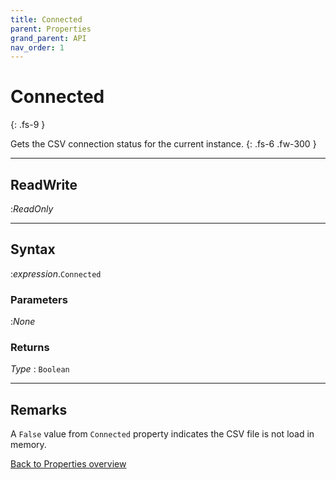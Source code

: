 ```yaml
---
title: Connected
parent: Properties
grand_parent: API
nav_order: 1
---
```


# Connected
{: .fs-9 }

Gets the CSV connection status for the current instance.
{: .fs-6 .fw-300 }

---

## ReadWrite
 :_ReadOnly_

---

## Syntax
:*expression*.`Connected`

### Parameters
:_None_

### Returns

*Type*
: `Boolean`

---

## Remarks

A `False` value from `Connected` property indicates the CSV file is not load in memory.

[Back to Properties overview](https://ws-garcia.github.io/VBA-CSV-interface/api/properties/)